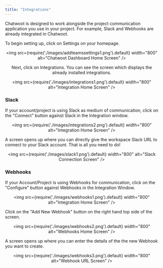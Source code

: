 ```yaml
---
title: "Integrations"
---
```


Chatwoot is designed to work alongside the project communication application you use in your project. For example, Slack and Webhooks are already integrated in Chatwoot.

To begin setting up, click on Settings on your homepage.

<div align="center">

<img src={require('./images/addteamssettings1.png').default} width="800" alt="Chatwoot Dashboard Home Screen" />

</div>

<div align="center">

Next, click on Integrations. You can see the screen which displays the already installed integrations.

<img src={require('./images/integrations1.png').default} width="800" alt="Integration Home Screen" />

</div>

### Slack

If your account/project is using Slack as medium of communication, click on the "Connect" button against Slack in the Integration window.

<div align="center">

<img src={require('./images/integrations2.png').default} width="800" alt="Integration Home Screen" />

</div>

A screen opens up where you can directly give the workspace Slack URL to connect to your Slack account. That is all you need to do!

<div align="center">

<img src={require('./images/slack1.png').default} width="800" alt="Slack Connection Screen" />

</div>



### Webhooks

If your Account/Project is using Webhooks for communication, click on the "Configure" button against Webhooks in the Integration Window.


<div align="center">

<img src={require('./images/webhooks1.png').default} width="800" alt="Integration Home Screen" />

</div>

Click on the "Add New Webhook" button on the right hand top side of the screen.

<div align="center">

<img src={require('./images/webhooks2.png').default} width="800" alt="Webhooks Home Screen" />

</div>

A screen opens up where you can enter the details of the the new Webhook you want to create.


<div align="center">

<img src={require('./images/webhooks3.png').default} width="800" alt="Webhook URL Screen" />

</div>
